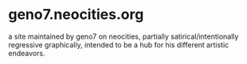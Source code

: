 # geno7.neocities.org
a site maintained by geno7 on neocities, partially satirical/intentionally regressive graphically, intended to be a hub for his different artistic endeavors.